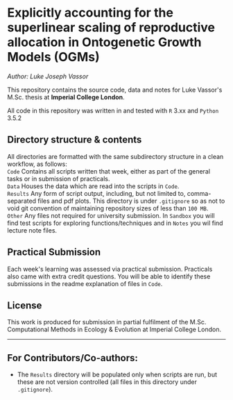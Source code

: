 # Explicitly accounting for the superlinear scaling of reproductive allocation in Ontogenetic Growth Models (OGMs)
*Author: Luke Joseph Vassor*

This repository contains the source code, data and notes for Luke Vassor's M.Sc. thesis at **Imperial College London**.

<!-- ![cover image](./Other/code.jpg) -->

All code in this repository was written in and tested with `R` 3.xx and `Python` 3.5.2

## Directory structure & contents
All directories are formatted with the same subdirectory structure in a clean workflow, as follows:<br/>
`Code` Contains all scripts written that week, either as part of the general tasks or in submission of practicals.<br/>
`Data` Houses the data which are read into the scripts in `Code`. <br/>
`Results` Any form of script output, including, but not limited to, comma-separated files and pdf plots. This directory is under `.gitignore` so as not to void git convention of maintaining repository sizes of less than `100 MB`.<br/>
`Other` Any files not required for university submission. In `Sandbox` you will find test scripts for exploring functions/techniques and in `Notes` you wil find lecture note files.<br/>

## Practical Submission
Each week's learning was assessed via practical submission. Practicals also came with extra credit questions. You will be able to identify these submissions in the readme explanation of files in `Code`.

## License

This work is produced for submission in partial fulfilment of the M.Sc. Computational Methods in Ecology & Evolution at Imperial College London. 

---
## For Contributors/Co-authors:

<!-- * Note that the old materials, written in LaTeX, are now in the `archived` directory. -->

* The `Results` directory will be populated only when scripts are run, but these are not version controlled (all files in this directory under `.gitignore`).
